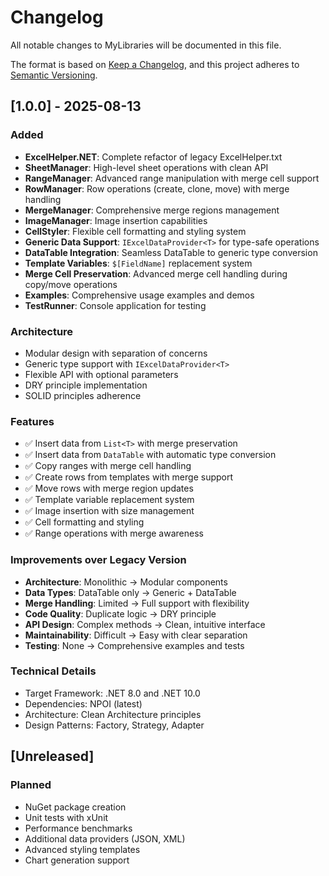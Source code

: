 # Changelog

All notable changes to MyLibraries will be documented in this file.

The format is based on [Keep a Changelog](https://keepachangelog.com/en/1.0.0/),
and this project adheres to [Semantic Versioning](https://semver.org/spec/v2.0.0.html).

## [1.0.0] - 2025-08-13

### Added
- **ExcelHelper.NET**: Complete refactor of legacy ExcelHelper.txt
- **SheetManager**: High-level sheet operations with clean API
- **RangeManager**: Advanced range manipulation with merge cell support
- **RowManager**: Row operations (create, clone, move) with merge handling
- **MergeManager**: Comprehensive merge regions management
- **ImageManager**: Image insertion capabilities
- **CellStyler**: Flexible cell formatting and styling system
- **Generic Data Support**: `IExcelDataProvider<T>` for type-safe operations
- **DataTable Integration**: Seamless DataTable to generic type conversion
- **Template Variables**: `$[FieldName]` replacement system
- **Merge Cell Preservation**: Advanced merge cell handling during copy/move operations
- **Examples**: Comprehensive usage examples and demos
- **TestRunner**: Console application for testing

### Architecture
- Modular design with separation of concerns
- Generic type support with `IExcelDataProvider<T>`
- Flexible API with optional parameters
- DRY principle implementation
- SOLID principles adherence

### Features
- ✅ Insert data from `List<T>` with merge preservation
- ✅ Insert data from `DataTable` with automatic type conversion
- ✅ Copy ranges with merge cell handling
- ✅ Create rows from templates with merge support
- ✅ Move rows with merge region updates
- ✅ Template variable replacement system
- ✅ Image insertion with size management
- ✅ Cell formatting and styling
- ✅ Range operations with merge awareness

### Improvements over Legacy Version
- **Architecture**: Monolithic → Modular components
- **Data Types**: DataTable only → Generic + DataTable
- **Merge Handling**: Limited → Full support with flexibility
- **Code Quality**: Duplicate logic → DRY principle
- **API Design**: Complex methods → Clean, intuitive interface
- **Maintainability**: Difficult → Easy with clear separation
- **Testing**: None → Comprehensive examples and tests

### Technical Details
- Target Framework: .NET 8.0 and .NET 10.0
- Dependencies: NPOI (latest)
- Architecture: Clean Architecture principles
- Design Patterns: Factory, Strategy, Adapter

## [Unreleased]
### Planned
- NuGet package creation
- Unit tests with xUnit
- Performance benchmarks
- Additional data providers (JSON, XML)
- Advanced styling templates
- Chart generation support
